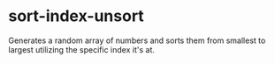 # sort-index-unsort
Generates a random array of numbers and sorts them from smallest to largest utilizing the specific index it's at.
